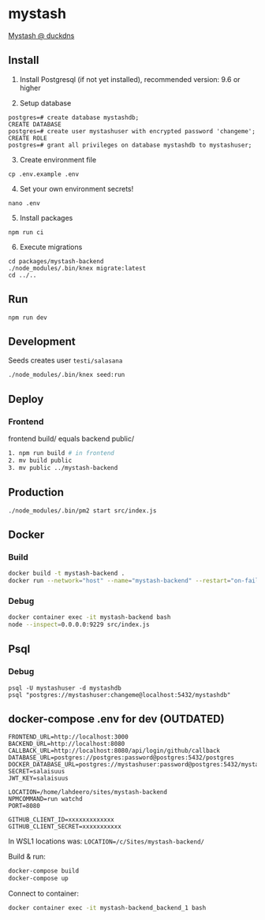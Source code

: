 mystash
============

[Mystash @ duckdns](https://mystash.duckdns.org/)

## Install

1. Install Postgresql (if not yet installed), recommended version: 9.6 or higher

2. Setup database
```
postgres=# create database mystashdb;
CREATE DATABASE
postgres=# create user mystashuser with encrypted password 'changeme';
CREATE ROLE
postgres=# grant all privileges on database mystashdb to mystashuser;
```

3. Create environment file
```
cp .env.example .env
```

4. Set your own environment secrets!
```
nano .env
```

5. Install packages
```
npm run ci
```

6. Execute migrations
```
cd packages/mystash-backend
./node_modules/.bin/knex migrate:latest
cd ../..
```

## Run

```
npm run dev
```

## Development

Seeds creates user
``
testi/salasana
``
```
./node_modules/.bin/knex seed:run
```

## Deploy

### Frontend

frontend build/ equals backend public/

```bash
1. npm run build # in frontend
2. mv build public
3. mv public ../mystash-backend
```

## Production

```
./node_modules/.bin/pm2 start src/index.js
```

## Docker

### Build

```bash
docker build -t mystash-backend .
docker run --network="host" --name="mystash-backend" --restart="on-failure" mystash-backend
```

### Debug

```bash
docker container exec -it mystash-backend bash
node --inspect=0.0.0.0:9229 src/index.js
```

## Psql

### Debug

```
psql -U mystashuser -d mystashdb
psql "postgres://mystashuser:changeme@localhost:5432/mystashdb"
```

## docker-compose .env for dev (OUTDATED)
```
FRONTEND_URL=http://localhost:3000
BACKEND_URL=http://localhost:8080
CALLBACK_URL=http://localhost:8080/api/login/github/callback
DATABASE_URL=postgres://postgres:password@postgres:5432/postgres
DOCKER_DATABASE_URL=postgres://mystashuser:password@postgres:5432/mystashdb
SECRET=salaisuus
JWT_KEY=salaisuus

LOCATION=/home/lahdeero/sites/mystash-backend
NPMCOMMAND=run watchd
PORT=8080

GITHUB_CLIENT_ID=xxxxxxxxxxxxx
GITHUB_CLIENT_SECRET=xxxxxxxxxxx
```

In WSL1 locations was:
```LOCATION=/c/Sites/mystash-backend/```

Build & run:
```bash
docker-compose build
docker-compose up
```

Connect to container:
```bash
docker container exec -it mystash-backend_backend_1 bash
```

